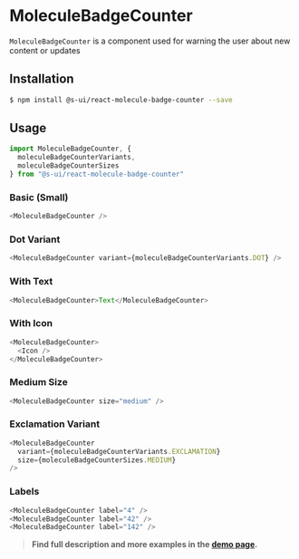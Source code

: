 # MoleculeBadgeCounter

`MoleculeBadgeCounter` is a component used for warning the user about new content or updates

## Installation

```sh
$ npm install @s-ui/react-molecule-badge-counter --save
```

## Usage

```js
import MoleculeBadgeCounter, {
  moleculeBadgeCounterVariants,
  moleculeBadgeCounterSizes
} from "@s-ui/react-molecule-badge-counter"
```

### Basic (Small)

```js
<MoleculeBadgeCounter />
```

### Dot Variant

```js
<MoleculeBadgeCounter variant={moleculeBadgeCounterVariants.DOT} />
```

### With Text

```js
<MoleculeBadgeCounter>Text</MoleculeBadgeCounter>
```

### With Icon

```js
<MoleculeBadgeCounter>
  <Icon />
</MoleculeBadgeCounter>
```

### Medium Size

```js
<MoleculeBadgeCounter size="medium" />
```

### Exclamation Variant

```js
<MoleculeBadgeCounter
  variant={moleculeBadgeCounterVariants.EXCLAMATION}
  size={moleculeBadgeCounterSizes.MEDIUM}
/>
```

### Labels

```js
<MoleculeBadgeCounter label="4" />
<MoleculeBadgeCounter label="42" />
<MoleculeBadgeCounter label="142" />
```

> **Find full description and more examples in the [demo page](https://sui-components.now.sh/workbench/molecule/badgeCounter).**
